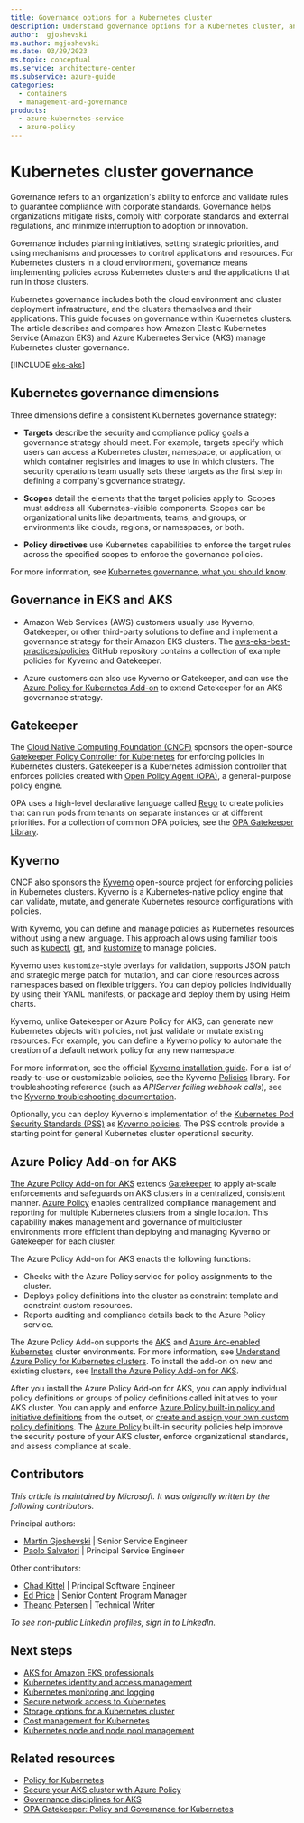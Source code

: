 ```yaml
---
title: Governance options for a Kubernetes cluster
description: Understand governance options for a Kubernetes cluster, and compare Amazon EKS and Azure Kubernetes Service (AKS) governance options.
author:  gjoshevski
ms.author: mgjoshevski
ms.date: 03/29/2023
ms.topic: conceptual
ms.service: architecture-center
ms.subservice: azure-guide
categories:
  - containers
  - management-and-governance
products:
  - azure-kubernetes-service
  - azure-policy
---
```


# Kubernetes cluster governance

Governance refers to an organization's ability to enforce and validate rules to guarantee compliance with corporate standards. Governance helps organizations mitigate risks, comply with corporate standards and external regulations, and minimize interruption to adoption or innovation.

Governance includes planning initiatives, setting strategic priorities, and using mechanisms and processes to control applications and resources. For Kubernetes clusters in a cloud environment, governance means implementing policies across Kubernetes clusters and the applications that run in those clusters.

Kubernetes governance includes both the cloud environment and cluster deployment infrastructure, and the clusters themselves and their applications. This guide focuses on governance within Kubernetes clusters. The article describes and compares how Amazon Elastic Kubernetes Service (Amazon EKS) and Azure Kubernetes Service (AKS) manage Kubernetes cluster governance.

[!INCLUDE [eks-aks](includes/eks-aks-include.md)]

## Kubernetes governance dimensions

Three dimensions define a consistent Kubernetes governance strategy:

- **Targets** describe the security and compliance policy goals a governance strategy should meet. For example, targets specify which users can access a Kubernetes cluster, namespace, or application, or which container registries and images to use in which clusters. The security operations team usually sets these targets as the first step in defining a company's governance strategy.

- **Scopes** detail the elements that the target policies apply to. Scopes must address all Kubernetes-visible components. Scopes can be organizational units like departments, teams, and groups, or environments like clouds, regions, or namespaces, or both.

- **Policy directives** use Kubernetes capabilities to enforce the target rules across the specified scopes to enforce the governance policies.

For more information, see [Kubernetes governance, what you should know](https://www.cncf.io/blog/2020/05/29/kubernetes-governance-what-you-should-know).

## Governance in EKS and AKS

- Amazon Web Services (AWS) customers usually use Kyverno, Gatekeeper, or other third-party solutions to define and implement a governance strategy for their Amazon EKS clusters. The [aws-eks-best-practices/policies](https://github.com/aws/aws-eks-best-practices/tree/master/policies) GitHub repository contains a collection of example policies for Kyverno and Gatekeeper.

- Azure customers can also use Kyverno or Gatekeeper, and can use the [Azure Policy for Kubernetes Add-on](/azure/governance/policy/concepts/policy-for-kubernetes) to extend Gatekeeper for an AKS governance strategy.

## Gatekeeper

The [Cloud Native Computing Foundation (CNCF)](https://www.cncf.io) sponsors the open-source [Gatekeeper Policy Controller for Kubernetes](https://github.com/open-policy-agent/gatekeeper) for enforcing policies in Kubernetes clusters. Gatekeeper is a Kubernetes admission controller that enforces policies created with [Open Policy Agent (OPA)](https://www.openpolicyagent.org), a general-purpose policy engine.

OPA uses a high-level declarative language called [Rego](https://www.openpolicyagent.org/docs/latest/#rego) to create policies that can run pods from tenants on separate instances or at different priorities. For a collection of common OPA policies, see the [OPA Gatekeeper Library](https://open-policy-agent.github.io/gatekeeper-library).

## Kyverno

CNCF also sponsors the [Kyverno](https://kyverno.io) open-source project for enforcing policies in Kubernetes clusters. Kyverno is a Kubernetes-native policy engine that can validate, mutate, and generate Kubernetes resource configurations with policies.

With Kyverno, you can define and manage policies as Kubernetes resources without using a new language. This approach allows using familiar tools such as [kubectl](https://kubernetes.io/docs/tasks/tools), [git](https://git-scm.com), and [kustomize](https://kustomize.io) to manage policies.

Kyverno uses `kustomize`-style overlays for validation, supports JSON patch and strategic merge patch for mutation, and can clone resources across namespaces based on flexible triggers. You can deploy policies individually by using their YAML manifests, or package and deploy them by using Helm charts.

Kyverno, unlike Gatekeeper or Azure Policy for AKS, can generate new Kubernetes objects with policies, not just validate or mutate existing resources. For example, you can define a Kyverno policy to automate the creation of a default network policy for any new namespace.

For more information, see the official [Kyverno installation guide](https://kyverno.io/docs/installation). For a list of ready-to-use or customizable policies, see the Kyverno [Policies](https://kyverno.io/policies) library. For troubleshooting reference (such as *APIServer failing webhook calls*), see the [Kyverno troubleshooting documentation](https://kyverno.io/docs/troubleshooting/#api-server-is-blocked).

Optionally, you can deploy Kyverno's implementation of the [Kubernetes Pod Security Standards (PSS)](https://kubernetes.io/docs/concepts/security/pod-security-standards) as [Kyverno policies](https://artifacthub.io/packages/helm/kyverno/kyverno-policies). The PSS controls provide a starting point for general Kubernetes cluster operational security.

## Azure Policy Add-on for AKS

[The Azure Policy Add-on for AKS](/azure/governance/policy/concepts/policy-for-kubernetes) extends [Gatekeeper](https://github.com/open-policy-agent/gatekeeper) to apply at-scale enforcements and safeguards on AKS clusters in a centralized, consistent manner. [Azure Policy](https://azure.microsoft.com/products/azure-policy) enables centralized compliance management and reporting for multiple Kubernetes clusters from a single location. This capability makes management and governance of multicluster environments more efficient than deploying and managing Kyverno or Gatekeeper for each cluster.

The Azure Policy Add-on for AKS enacts the following functions:

- Checks with the Azure Policy service for policy assignments to the cluster.
- Deploys policy definitions into the cluster as constraint template and constraint custom resources.
- Reports auditing and compliance details back to the Azure Policy service.

The Azure Policy Add-on supports the [AKS](/azure/aks) and [Azure Arc-enabled Kubernetes](/azure/azure-arc/kubernetes) cluster environments. For more information, see [Understand Azure Policy for Kubernetes clusters](/azure/governance/policy/concepts/policy-for-kubernetes). To install the add-on on new and existing clusters, see [Install the Azure Policy Add-on for AKS](/azure/governance/policy/concepts/policy-for-kubernetes#install-azure-policy-add-on-for-aks).

After you install the Azure Policy Add-on for AKS, you can apply individual policy definitions or groups of policy definitions called initiatives to your AKS cluster. You can apply and enforce [Azure Policy built-in policy and initiative definitions](/azure/aks/policy-reference) from the outset, or [create and assign your own custom policy definitions](/azure/aks/use-azure-policy#create-and-assign-a-custom-policy-definition). The [Azure Policy](/azure/governance/policy/overview) built-in security policies help improve the security posture of your AKS cluster, enforce organizational standards, and assess compliance at scale.

## Contributors

*This article is maintained by Microsoft. It was originally written by the following contributors.*

Principal authors:

- [Martin Gjoshevski](https://www.linkedin.com/in/martin-gjoshevski) | Senior Service Engineer
- [Paolo Salvatori](https://www.linkedin.com/in/paolo-salvatori) | Principal Service Engineer

Other contributors:

- [Chad Kittel](https://www.linkedin.com/in/chadkittel) | Principal Software Engineer
- [Ed Price](https://www.linkedin.com/in/priceed) | Senior Content Program Manager
- [Theano Petersen](https://www.linkedin.com/in/theanop) | Technical Writer

*To see non-public LinkedIn profiles, sign in to LinkedIn.*

## Next steps

- [AKS for Amazon EKS professionals](index.md)
- [Kubernetes identity and access management](workload-identity.yml)
- [Kubernetes monitoring and logging](monitoring.yml)
- [Secure network access to Kubernetes](private-clusters.yml)
- [Storage options for a Kubernetes cluster](storage.md)
- [Cost management for Kubernetes](cost-management.yml)
- [Kubernetes node and node pool management](node-pools.yml)

## Related resources

- [Policy for Kubernetes](/azure/governance/policy/concepts/policy-for-kubernetes)
- [Secure your AKS cluster with Azure Policy](/azure/aks/use-azure-policy)
- [Governance disciplines for AKS](/azure/cloud-adoption-framework/scenarios/app-platform/aks/security)
- [OPA Gatekeeper: Policy and Governance for Kubernetes](https://kubernetes.io/blog/2019/08/06/opa-gatekeeper-policy-and-governance-for-kubernetes/)
